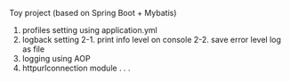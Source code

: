 Toy project (based on Spring Boot + Mybatis)
1. profiles setting using application.yml
2. logback setting 
  2-1. print info level on console
  2-2. save error level log as file
3. logging using AOP
4. httpurlconnection module 
.
.
.

